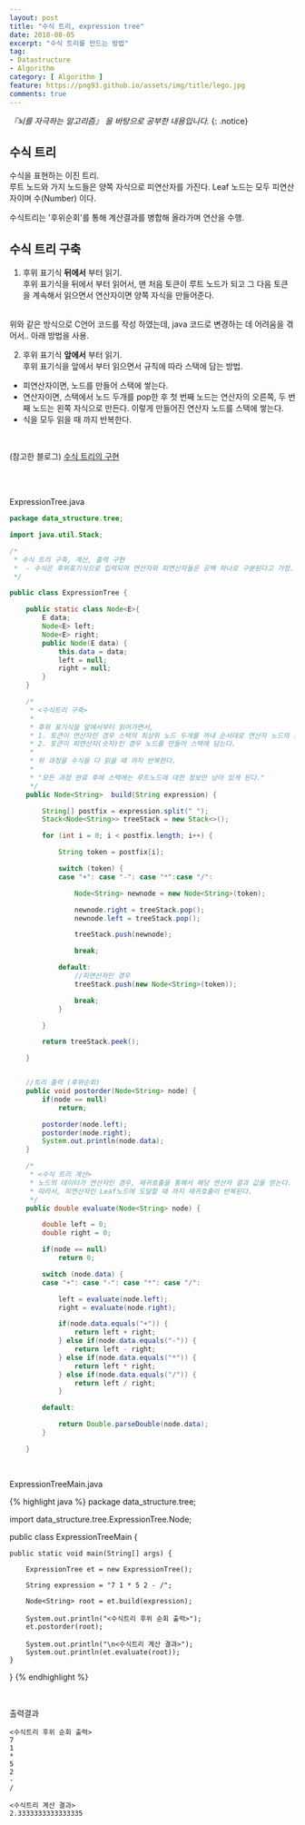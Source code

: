 ```yaml
---
layout: post
title: "수식 트리, expression tree"
date: 2018-08-05
excerpt: "수식 트리를 만드는 방법"
tag:
- Datastructure
- Algorithm
category: [ Algorithm ]
feature: https://png93.github.io/assets/img/title/lego.jpg
comments: true
---
```


_『뇌를 자극하는 알고리즘』 을 바탕으로 공부한 내용입니다._
{: .notice}

## 수식 트리
수식을 표현하는 이진 트리.
<br>
루트 노드와 가지 노드들은 양쪽 자식으로 피연산자를 가진다. Leaf 노드는 모두 피연산자이며 수(Number) 이다.
<br>

수식트리는 '후위순회'를 통해 계산결과를 병합해 올라가며 연산을 수행.

## 수식 트리 구축

1. 후위 표기식 __뒤에서__ 부터 읽기. <br>
후위 표기식을 뒤에서 부터 읽어서, 맨 처음 토큰이 루트 노드가 되고 그 다음 토큰을 계속해서 읽으면서 연산자이면 양쪽 자식을 만들어준다.
<br>
위와 같은 방식으로 C언어 코드를 작성 하였는데, java 코드로 변경하는 데 어려움을 겪어서.. 아래 방법을 사용.
<br>

2. 후위 표기식 __앞에서__ 부터 읽기. <br>
후위 표기식을 앞에서 부터 읽으면서 규칙에 따라 스택에 담는 방법.

- 피연산자이면, 노드를 만들어 스택에 쌓는다.
- 연산자이면, 스택에서 노드 두개를 pop한 후
첫 번째 노드는 연산자의 오른쪽, 두 번째 노드는 왼쪽 자식으로 만든다. 이렇게 만들어진 연산자 노드를 스택에 쌓는다.
- 식을 모두 읽을 때 까지 반복한다.
<br>

(참고한 블로그)
[수식 트리의 구현](http://blog.naver.com/PostView.nhn?blogId=muramura12&logNo=220704218849&redirect=Dlog&widgetTypeCall=true)


<br><br>

ExpressionTree.java
~~~java
package data_structure.tree;

import java.util.Stack;

/*
 * 수식 트리 구축, 계산, 출력 구현
 *	- 수식은 후위표기식으로 입력되며 연산자와 피연산자들은 공백 하나로 구분된다고 가정.
 */

public class ExpressionTree {

	public static class Node<E>{
		E data;
		Node<E> left;
		Node<E> right;
		public Node(E data) {
			this.data = data;
			left = null;
			right = null;
		}
	}

	/*
	 * <수식트리 구축>
	 *
	 * 후위 표기식을 앞에서부터 읽어가면서,
	 * 1. 토큰이 연산자인 경우 스택의 최상위 노드 두개를 꺼내 순서대로 연산자 노드의 오른쪽, 왼쪽 자식으로 만든다.
	 * 2. 토큰이 피연산자(숫자)인 경우 노드를 만들어 스택에 담는다.
	 *
	 * 위 과정을 수식을 다 읽을 때 까지 반복한다.
	 *
	 * "모든 과정 완료 후에 스택에는 루트노드에 대한 정보만 남아 있게 된다."
	 */
	public Node<String>  build(String expression) {

		String[] postfix = expression.split(" ");
		Stack<Node<String>> treeStack = new Stack<>();

		for (int i = 0; i < postfix.length; i++) {

			String token = postfix[i];

			switch (token) {
			case "+": case "-": case "*":case "/":

				Node<String> newnode = new Node<String>(token);

				newnode.right = treeStack.pop();
				newnode.left = treeStack.pop();

				treeStack.push(newnode);

				break;

			default:
				//피연산자인 경우
				treeStack.push(new Node<String>(token));

				break;
			}

		}

		return treeStack.peek();

	}


	//트리 출력 (후위순회)
	public void postorder(Node<String> node) {
		if(node == null)
			return;

		postorder(node.left);
		postorder(node.right);
		System.out.println(node.data);
	}

	/*
	 * <수식 트리 계산>
	 * 노드의 데이터가 연산자인 경우, 재귀호출을 통해서 해당 연산자 결과 값을 얻는다.
	 * 따라서, 피연산자인 Leaf노드에 도달할 때 까지 재귀호출이 반복된다.
	 */
	public double evaluate(Node<String> node) {

		double left = 0;
		double right = 0;

		if(node == null)
			return 0;

		switch (node.data) {
		case "+": case "-": case "*": case "/":

			left = evaluate(node.left);
			right = evaluate(node.right);

			if(node.data.equals("+")) {
				return left + right;
			} else if(node.data.equals("-")) {
				return left - right;
			} else if(node.data.equals("*")) {
				return left * right;
			} else if(node.data.equals("/")) {
				return left / right;
			}

		default:

			return Double.parseDouble(node.data);
		}

	}
~~~

<br>

ExpressionTreeMain.java

{% highlight java %}
package data_structure.tree;

import data_structure.tree.ExpressionTree.Node;

public class ExpressionTreeMain {

	public static void main(String[] args) {

		ExpressionTree et = new ExpressionTree();

		String expression = "7 1 * 5 2 - /";

		Node<String> root = et.build(expression);

		System.out.println("<수식트리 후위 순회 출력>");
		et.postorder(root);

		System.out.println("\n<수식트리 계산 결과>");
		System.out.println(et.evaluate(root));
	}

}
{% endhighlight %}

<br>

출력결과
~~~
<수식트리 후위 순회 출력>
7
1
*
5
2
-
/

<수식트리 계산 결과>
2.3333333333333335
~~~
